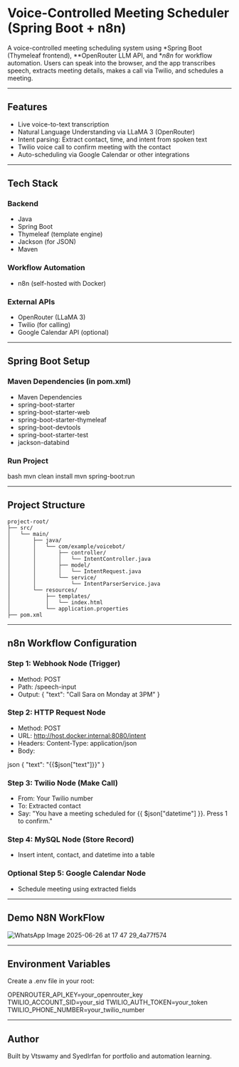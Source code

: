 # Voice-Controlled Meeting Scheduler (Spring Boot + n8n)

A voice-controlled meeting scheduling system using *Spring Boot (Thymeleaf frontend), **OpenRouter LLM API, and **n8n* for workflow automation. Users can speak into the browser, and the app transcribes speech, extracts meeting details, makes a call via Twilio, and schedules a meeting.

---

## Features

* Live voice-to-text transcription
* Natural Language Understanding via LLaMA 3 (OpenRouter)
* Intent parsing: Extract contact, time, and intent from spoken text
* Twilio voice call to confirm meeting with the contact
* Auto-scheduling via Google Calendar or other integrations

---

## Tech Stack

### Backend

* Java
* Spring Boot
* Thymeleaf (template engine)
* Jackson (for JSON)
* Maven

### Workflow Automation

* n8n (self-hosted with Docker)

### External APIs

* OpenRouter (LLaMA 3)
* Twilio (for calling)
* Google Calendar API (optional)

---

## Spring Boot Setup

### Maven Dependencies (in pom.xml)
* Maven Dependencies
* spring-boot-starter
* spring-boot-starter-web
* spring-boot-starter-thymeleaf
* spring-boot-devtools
* spring-boot-starter-test
* jackson-databind

### Run Project

bash
mvn clean install
mvn spring-boot:run

---

## Project Structure

```
project-root/
├── src/
│   └── main/
│       ├── java/
│       │   └── com/example/voicebot/
│       │       ├── controller/
│       │       │   └── IntentController.java
│       │       ├── model/
│       │       │   └── IntentRequest.java
│       │       └── service/
│       │           └── IntentParserService.java
│       └── resources/
│           ├── templates/
│           │   └── index.html
│           └── application.properties
├── pom.xml

```
---

## n8n Workflow Configuration

### Step 1: Webhook Node (Trigger)

* Method: POST
* Path: /speech-input
* Output: { "text": "Call Sara on Monday at 3PM" }

### Step 2: HTTP Request Node

* Method: POST
* URL: http://host.docker.internal:8080/intent
* Headers: Content-Type: application/json
* Body:

json
{
  "text": "{{$json["text"]}}"
}


### Step 3: Twilio Node (Make Call)

* From: Your Twilio number
* To: Extracted contact
* Say: "You have a meeting scheduled for {{ \$json\["datetime"] }}. Press 1 to confirm."

### Step 4: MySQL Node (Store Record)

* Insert intent, contact, and datetime into a table

### Optional Step 5: Google Calendar Node

* Schedule meeting using extracted fields

---
## Demo N8N WorkFlow
![WhatsApp Image 2025-06-26 at 17 47 29_4a77f574](https://github.com/user-attachments/assets/ed45692a-539d-42d5-8421-f9700ed94aa1)


---

## Environment Variables

Create a .env file in your root:


OPENROUTER_API_KEY=your_openrouter_key
TWILIO_ACCOUNT_SID=your_sid
TWILIO_AUTH_TOKEN=your_token
TWILIO_PHONE_NUMBER=your_twilio_number

---

## Author

Built by Vtswamy and SyedIrfan for portfolio and automation learning.
